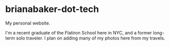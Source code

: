 # brianabaker-dot-tech

My personal website. 

I'm a recent graduate of the Flatiron School here in NYC, and a former long-term solo traveler. I plan on adding many of my photos here from my travels. 

